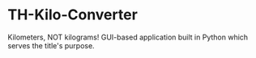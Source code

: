# TH-Kilo-Converter

Kilometers, NOT kilograms! GUI-based application built in Python which serves the title's purpose.
